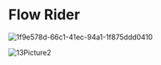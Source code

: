 # Flow Rider


![1f9e578d-66c1-41ec-94a1-1f875ddd0410](https://github.com/shelbyt/flowRider/assets/1332316/aaa25915-7182-4872-bfd2-be9e95688579)


![13Picture2](https://github.com/shelbyt/flowRider/assets/1332316/99998173-cf6c-4691-97ac-82c2ccd12336)
